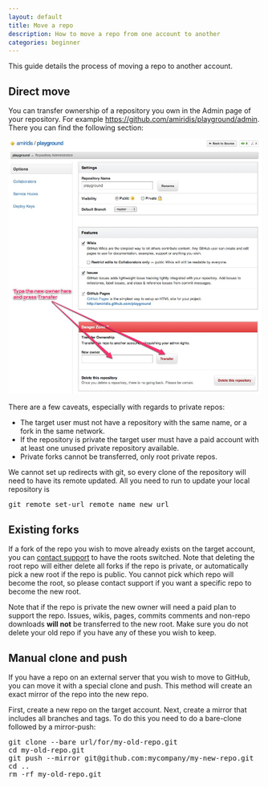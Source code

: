 ```yaml
---
layout: default
title: Move a repo
description: How to move a repo from one account to another
categories: beginner
---
```


This guide details the process of moving a repo to another account.

Direct move
-----------

You can transfer ownership of a repository you own in the Admin page of your repository. For example https://github.com/amiridis/playground/admin. There you can find the following section:

![Type in the new owner and click the "Tranfer" button.](/images/danger_zone_transfer.jpg)

There are a few caveats, especially with regards to private repos:

* The target user must not have a repository with the same name, or a fork in the same network.
* If the repository is private the target user must have a paid account with at least one unused private repository available.
* Private forks cannot be transferred, only root private repos.

We cannot set up redirects with git, so every clone of the repository will need to have its remote updated. All you need to run to update your local repository is

<pre class="terminal">
git remote set-url remote_name new_url
</pre>

Existing forks
--------------

If a fork of the repo you wish to move already exists on the target account, you can [contact support](https://github.com/contact) to have the roots switched.  Note that deleting the root repo will either delete all forks if the repo is private, or automatically pick a new root if the repo is public.  You cannot pick which repo will become the root, so please contact support if you want a specific repo to become the new root.

Note that if the repo is private the new owner will need a paid plan to support the repo.  Issues, wikis, pages, commits comments and non-repo downloads **will not** be transferred to the new root.  Make sure you do not delete your old repo if you have any of these you wish to keep.

Manual clone and push
---------------------

If you have a repo on an external server that you wish to move to GitHub, you can move it with a special clone and push.  This method will create an exact mirror of the repo into the new repo.

First, create a new repo on the target account.  Next, create a mirror that includes all branches and tags.  To do this you need to do a bare-clone followed by a mirror-push:

<pre class="terminal">
git clone --bare url/for/my-old-repo.git
cd my-old-repo.git
git push --mirror git@github.com:mycompany/my-new-repo.git
cd ..
rm -rf my-old-repo.git
</pre>
